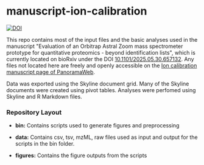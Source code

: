# manuscript-ion-calibration
[![DOI](https://zenodo.org/badge/649092539.svg)](https://doi.org/10.1101/2025.05.30.657132)

This repo contains most of the input files and the basic analyses used in the manuscript "Evaluation of an Orbitrap Astral Zoom mass spectrometer prototype for quantitative proteomics - beyond identification lists", which is currently located on bioRxiv under the DOI [10.1101/2025.05.30.657132](https://doi.org/10.1101/2025.05.30.657132). Any files not located here are freely and openly accessible on the [Ion calibration manuscript page of PanoramaWeb](https://panoramaweb.org/MacCoss_ModifiedOrbitrapAstralZoom.url).

Data was exported using the Skyline document grid. Many of the Skyline documents were created using pivot tables. Analyses were perfomed using Skyline and R Markdown files.

### Repository Layout

* **bin:** Contains scripts used to generate figures and preprocessing

* **data:** Contains csv, tsv, mzML, raw files used as input and output for the scripts in the bin folder.
  
* **figures:** Contains the figure outputs from the scripts


